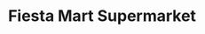 ---
title: "Fiesta Mart Supermarket"
url: /missouri-city/fiesta-mart-supermarket/
shop: Supermarkt
---